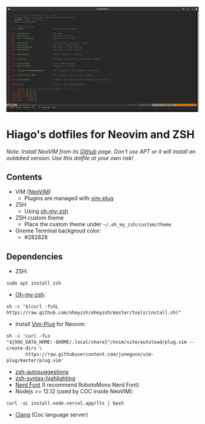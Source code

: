 ![screenshot](https://github.com/hiagofranco/dotfiles/blob/master/images/screenshot.png?raw=true)
# Hiago's dotfiles for Neovim and ZSH

*Note: Install NeoVIM from its [Github](https://github.com/neovim/neovim/wiki/Installing-Neovim) page. Don't use APT or it will install an outdated version. Use this dotfile at your own risk!*

## Contents

* VIM ([NeoVIM](https://neovim.io/))
    + Plugins are managed with [vim-plug](https://github.com/junegunn/vim-plug)
* ZSH
    + Using [oh-my-zsh](https://ohmyz.sh/)
* ZSH custom theme
    + Place the custom theme under `~/.oh_my_zsh/custom/theme`
* Gnome Terminal backgroud color:
    + #282828
## Dependencies

* ZSH:
```
sudo apt install zsh
```
* [Oh-my-zsh](https://ohmyz.sh/):
```
sh -c "$(curl -fsSL https://raw.github.com/ohmyzsh/ohmyzsh/master/tools/install.sh)"
```
* Install [Vim-Plug](https://github.com/junegunn/vim-plug) for Neovim:
```
sh -c 'curl -fLo "${XDG_DATA_HOME:-$HOME/.local/share}"/nvim/site/autoload/plug.vim --create-dirs \
       https://raw.githubusercontent.com/junegunn/vim-plug/master/plug.vim'
```
* [zsh-autosuggestions](https://github.com/zsh-users/zsh-autosuggestions)
* [zsh-syntax-highlighting](https://github.com/zsh-users/zsh-syntax-highlighting)
* [Nerd Font](https://www.nerdfonts.com/) (I recommend RobotoMono Nerd Font)  
* Nodejs >= 12.12 (used by COC inside NeoVIM):  
```
curl -sL install-node.vercel.app/lts | bash 
```
* [Clang](https://clangd.llvm.org/) (Coc language server)
